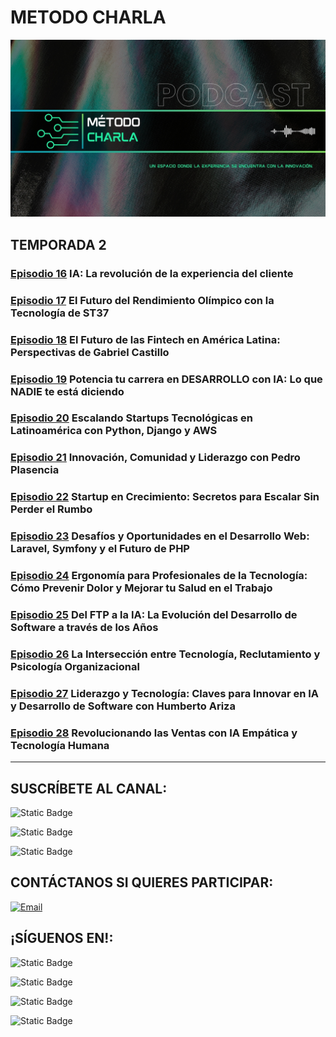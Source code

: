 # METODO CHARLA

![](../images/MC-Encabezado.jpg)

## TEMPORADA 2

### [**Episodio 16**](./16-Episodio/) IA: La revolución de la experiencia del cliente

### [**Episodio 17**](./17-Episodio/) El Futuro del Rendimiento Olímpico con la Tecnología de ST37

### [**Episodio 18**](./18-Episodio/) El Futuro de las Fintech en América Latina: Perspectivas de Gabriel Castillo

### [**Episodio 19**](./19-Episodio/) Potencia tu carrera en DESARROLLO con IA: Lo que NADIE te está diciendo

### [**Episodio 20**](./20-Episodio/) Escalando Startups Tecnológicas en Latinoamérica con Python, Django y AWS

### [**Episodio 21**](./21-Episodio/) Innovación, Comunidad y Liderazgo con Pedro Plasencia

### [**Episodio 22**](./22-Episodio/) Startup en Crecimiento: Secretos para Escalar Sin Perder el Rumbo

### [**Episodio 23**](./23-Episodio/) Desafíos y Oportunidades en el Desarrollo Web: Laravel, Symfony y el Futuro de PHP

### [**Episodio 24**](./24-Episodio/) Ergonomía para Profesionales de la Tecnología: Cómo Prevenir Dolor y Mejorar tu Salud en el Trabajo

### [**Episodio 25**](./25-Episodio/) Del FTP a la IA: La Evolución del Desarrollo de Software a través de los Años

### [**Episodio 26**](./26-Episodio/) La Intersección entre Tecnología, Reclutamiento y Psicología Organizacional

### [**Episodio 27**](./27-Episodio/) Liderazgo y Tecnología: Claves para Innovar en IA y Desarrollo de Software con Humberto Ariza

### [**Episodio 28**](./28-Episodio/) Revolucionando las Ventas con IA Empática y Tecnología Humana

<hr/>

## SUSCRÍBETE AL CANAL:
![Static Badge](https://img.shields.io/badge/%40metodocharla-D9D9D9?style=social&logo=youtube&label=%2F&labelColor=%23D9D9D9&link=https%3A%2F%2Fwww.youtube.com%2F%40MetodoCharla)

![Static Badge](https://img.shields.io/badge/%40metodocharla-D9D9D9?style=social&logo=twitch&label=%2F&labelColor=%23D9D9D9&link=https%3A%2F%2Fwww.twitch.tv%2Fmetodocharla)

![Static Badge](https://img.shields.io/badge/%40metodocharla-D9D9D9?style=social&logo=kick&label=%2F&labelColor=%23D9D9D9&link=https%3A%2F%2Fkick.com%2Fmetodocharla)

## CONTÁCTANOS SI QUIERES PARTICIPAR:

[![Email](https://img.shields.io/badge/metodocharla%40gmail.com-email_directo-0D0D0D?style=for-the-badge&logo=gmail&labelColor=%23F2F2F2&color=%23F21D2F)](mailto:metodocharla@gmail.com)

## ¡SÍGUENOS EN!:
![Static Badge](https://img.shields.io/badge/%40metodocharla-D9D9D9?style=social&logo=tiktok&label=%2F&labelColor=%23D9D9D9&link=https%3A%2F%2Ftiktok.com%2F%40metodocharla)

![Static Badge](https://img.shields.io/badge/%40metodocharla-D9D9D9?style=social&logo=instagram&label=%2F&labelColor=%23D9D9D9&link=https%3A%2F%2Finstagram.com%2Fmetodocharla)

![Static Badge](https://img.shields.io/badge/%40metodocharla-D9D9D9?style=social&logo=facebook&label=%2F&labelColor=%23D9D9D9&link=https%3A%2F%2Ffacebook.com%2Fmetodocharla)

![Static Badge](https://img.shields.io/badge/%40metodocharla-D9D9D9?style=social&logo=x&label=%2F&labelColor=%23D9D9D9&link=https%3A%2F%2Ftwitter.com%2Fmetodocharla)
